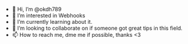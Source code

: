 - 👋 Hi, I’m @okdh789
- 👀 I’m interested in Webhooks
- 🌱 I’m currently learning about it.
- 💞️ I’m looking to collaborate on if someone got great tips in this field.
- 📫 How to reach me, dme me if possible, thanks <3

<!---
okdh789/okdh789 is a ✨ special ✨ repository because its `README.md` (this file) appears on your GitHub profile.
You can click the Preview link to take a look at your changes.
--->
